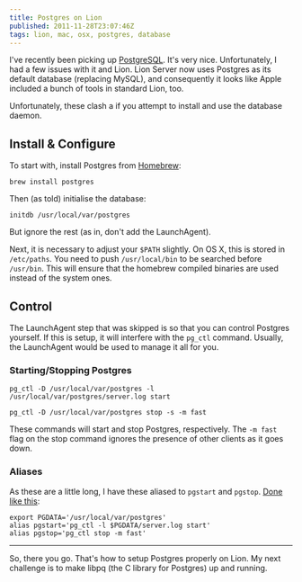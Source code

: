 ```yaml
---
title: Postgres on Lion
published: 2011-11-28T23:07:46Z
tags: lion, mac, osx, postgres, database
---
```


I've recently been picking up [PostgreSQL](http://www.postgresql.org/). It's very nice. Unfortunately, I had a few issues with it and Lion. Lion Server now uses Postgres as its default database (replacing MySQL), and consequently it looks like Apple included a bunch of tools in standard Lion, too. 

Unfortunately, these clash a if you attempt to install and use the database daemon.

## Install & Configure

To start with, install Postgres from [Homebrew](http://mxcl.github.com/homebrew/):

    brew install postgres

Then (as told) initialise the database:

    initdb /usr/local/var/postgres

But ignore the rest (as in, don't add the LaunchAgent).

Next, it is necessary to adjust your `$PATH` slightly. On OS X, this is stored in `/etc/paths`. You need to push `/usr/local/bin` to be searched before `/usr/bin`. This will ensure that the homebrew compiled binaries are used instead of the system ones.

## Control

The LaunchAgent step that was skipped is so that you can control Postgres yourself. If this is setup, it will interfere with the `pg_ctl` command. Usually, the LaunchAgent would be used to manage it all for you.

### Starting/Stopping Postgres

    pg_ctl -D /usr/local/var/postgres -l /usr/local/var/postgres/server.log start

    pg_ctl -D /usr/local/var/postgres stop -s -m fast

These commands will start and stop Postgres, respectively. The `-m fast` flag on the stop command ignores the presence of other clients as it goes down. 

### Aliases

As these are a little long, I have these aliased to `pgstart` and `pgstop`. [Done like this](https://github.com/nickcharlton/dotfiles/blob/master/_bash_aliases):

    export PGDATA='/usr/local/var/postgres'
    alias pgstart='pg_ctl -l $PGDATA/server.log start'
    alias pgstop='pg_ctl stop -m fast'

---

So, there you go. That's how to setup Postgres properly on Lion. My next challenge is to make libpq (the C library for Postgres) up and running.

